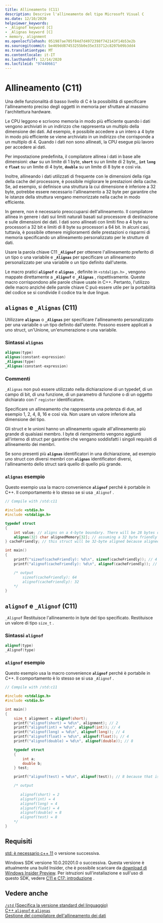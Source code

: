 ```yaml
---
title: Allineamento (C11)
description: Descrive l'allineamento del tipo Microsoft Visual C
ms.date: 12/10/2020
helpviewer_keywords:
- _Alignof keyword [C]
- _Alignas keyword [C]
- memory, alignment
ms.openlocfilehash: 051987ae705f84d7d4972398f742143f14b53e2b
ms.sourcegitcommit: be469dd87453255b0e35e333712c8207b09b3dd4
ms.translationtype: MT
ms.contentlocale: it-IT
ms.lasthandoff: 12/14/2020
ms.locfileid: "97440661"
---
```

# <a name="alignment-c11"></a>Allineamento (C11)

Una delle funzionalità di basso livello di C è la possibilità di specificare l'allineamento preciso degli oggetti in memoria per sfruttare al massimo l'architettura hardware.

Le CPU leggono e scrivono memoria in modo più efficiente quando i dati vengono archiviati in un indirizzo che rappresenta un multiplo della dimensione dei dati. Ad esempio, è possibile accedere a un intero a 4 byte in modo più efficiente se viene archiviato in un indirizzo che corrisponde a un multiplo di 4. Quando i dati non sono allineati, la CPU esegue più lavoro per accedere ai dati.

Per impostazione predefinita, il compilatore allinea i dati in base alle dimensioni: **`char`** su un limite di 1 byte, **`short`** su un limite di 2 byte,, **`int`** **`long`** e **`float`** su un limite di 4 byte, **`double`** su un limite di 8 byte e così via.

Inoltre, allineando i dati utilizzati di frequente con le dimensioni della riga della cache del processore, è possibile migliorare le prestazioni della cache. Se, ad esempio, si definisce una struttura la cui dimensione è inferiore a 32 byte, potrebbe essere necessario l'allineamento a 32 byte per garantire che le istanze della struttura vengano memorizzate nella cache in modo efficiente.

In genere, non è necessario preoccuparsi dell'allineamento. Il compilatore allinea in genere i dati sui limiti naturali basati sul processore di destinazione e sulle dimensioni dei dati. I dati sono allineati con limiti fino a 4 byte su processori a 32 bit e limiti di 8 byte su processori a 64 bit. In alcuni casi, tuttavia, è possibile ottenere miglioramenti delle prestazioni o risparmi di memoria specificando un allineamento personalizzato per le strutture di dati.

Usare la parola chiave C11 **`_Alignof`** per ottenere l'allineamento preferito di un tipo o una variabile e **`_Alignas`** per specificare un allineamento personalizzato per una variabile o un tipo definito dall'utente.

Le macro pratici **`alignof`** e **`alignas`** , definite in `<stdalign.h>` , vengono mappate direttamente a **`_Alignof`** e **`_Alignas`** , rispettivamente. Queste macro corrispondono alle parole chiave usate in C++. Pertanto, l'utilizzo delle macro anziché delle parole chiave C può essere utile per la portabilità del codice se si condivide il codice tra le due lingue.

## <a name="alignas-and-_alignas-c11"></a>`alignas` e `_Alignas` (C11)

Utilizzare **`alignas`** o **`_Alignas`** per specificare l'allineamento personalizzato per una variabile o un tipo definito dall'utente. Possono essere applicati a uno struct, un'Unione, un'enumerazione o una variabile.

### <a name="alignas-syntax"></a>Sintassi `alignas`

```c
alignas(type)
alignas(constant-expression)
_Alignas(type)
_Alignas(constant-expression)
```

### <a name="remarks"></a>Commenti

`_Alignas` non può essere utilizzato nella dichiarazione di un typedef, di un campo di bit, di una funzione, di un parametro di funzione o di un oggetto dichiarato con l' `register` identificatore.

Specificare un allineamento che rappresenta una potenza di due, ad esempio 1, 2, 4, 8, 16 e così via. Non usare un valore inferiore alla dimensione del tipo.

Gli struct e le unioni hanno un allineamento uguale all'allineamento più grande di qualsiasi membro. I byte di riempimento vengono aggiunti all'interno di struct per garantire che vengano soddisfatti i singoli requisiti di allineamento dei membri.

Se sono presenti più **`alignas`**  identificatori in una dichiarazione, ad esempio uno struct con diversi membri con **`alignas`** identificatori diversi, l'allineamento dello struct sarà quello di quello più grande.

### <a name="alignas-example"></a>`alignas` esempio

Questo esempio usa la macro convenience **`alignof`** perché è portabile in C++. Il comportamento è lo stesso se si usa `_Alignof` .

```c
// Compile with /std:c11

#include <stdio.h>
#include <stdalign.h>

typedef struct 
{
    int value; // aligns on a 4-byte boundary. There will be 28 bytes of padding between value and alignas
    alignas(32) char alignedMemory[32]; // assuming a 32 byte friendly cache alignment
} cacheFriendly; // this struct will be 32-byte aligned because alignedMemory is 32-byte alligned and is the largest alignment specified in the struct

int main()
{
    printf("sizeof(cacheFriendly): %d\n", sizeof(cacheFriendly)); // 4 bytes for int value + 32 bytes for alignedMemory[] + padding to ensure  alignment
    printf("alignof(cacheFriendly): %d\n", alignof(cacheFriendly)); // 32 because alignedMemory[] is aligned on a 32-byte boundary

    /* output
        sizeof(cacheFriendly): 64
        alignof(cacheFriendly): 32
    */
}
```

## <a name="alignof-and-_alignof-c11"></a>`alignof` e `_Alignof` (C11)

`_Alignof` Restituisce l'allineamento in byte del tipo specificato. Restituisce un valore di tipo `size_t` .

### <a name="alignof-syntax"></a>Sintassi `alignof`

```cpp
alignof(type)
_Alignof(type)
```

### <a name="alignof-example"></a>`alignof` esempio

Questo esempio usa la macro convenience **`alignof`** perché è portabile in C++. Il comportamento è lo stesso se si usa `_Alignof` .

```c
// Compile with /std:c11

#include <stdalign.h>
#include <stdio.h>

int main()
{
    size_t alignment = alignof(short);
    printf("alignof(short) = %d\n", alignment); // 2
    printf("alignof(int) = %d\n", alignof(int)); // 4
    printf("alignof(long) = %d\n", alignof(long)); // 4
    printf("alignof(float) = %d\n", alignof(float)); // 4
    printf("alignof(double) = %d\n", alignof(double)); // 8

    typedef struct
    {
        int a;
        double b;
    } test;

    printf("alignof(test) = %d\n", alignof(test)); // 8 because that is the alignment of the largest element in the structure

    /* output
        
       alignof(short) = 2
       alignof(int) = 4
       alignof(long) = 4
       alignof(float) = 4
       alignof(double) = 8
       alignof(test) = 8
    */
}
```

## <a name="requirements"></a>Requisiti

[std: è necessario c++ 11](../build/reference/std-specify-language-standard-version.md) o versione successiva.

Windows SDK versione 10.0.20201.0 o successiva. Questa versione è attualmente una build Insider, che è possibile scaricare da [download di Windows Insider Preview](https://www.microsoft.com/software-download/windowsinsiderpreviewSDK). Per istruzioni sull'installazione e sull'uso di questo SDK, vedere [C11 e C17: introduzione](https://devblogs.microsoft.com/cppblog/c11-and-c17-standard-support-arriving-in-msvc/#c11-and-c17-getting-started) .

## <a name="see-also"></a>Vedere anche

[`/std` (Specifica la versione standard del linguaggio)](../build/reference/std-specify-language-standard-version.md)\
[C++ `alignof` e `alignas`](../cpp/alignment-cpp-declarations.md#alignof-and-alignas)\
[Gestione del compilatore dell'allineamento dei dati](../cpp/alignment-cpp-declarations.md#compiler-handling-of-data-alignment)